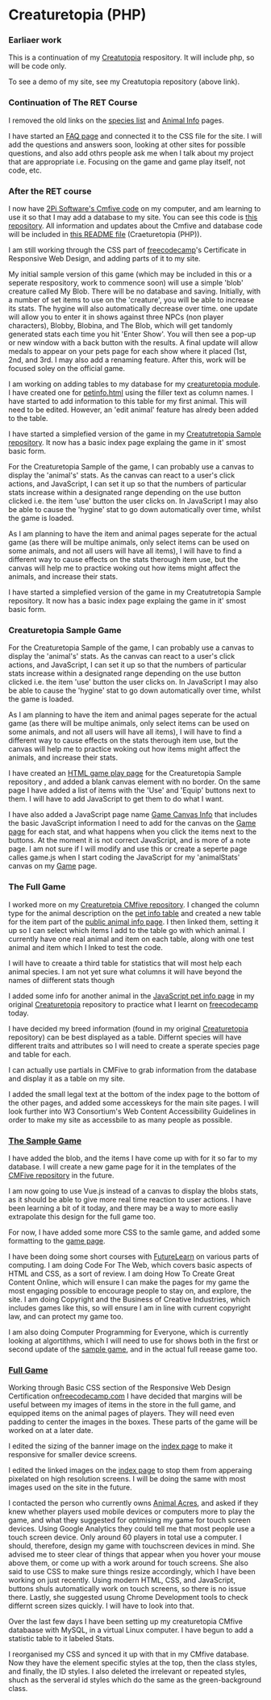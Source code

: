 <h1>Creaturetopia (PHP)</h1>
<h3>Earliaer work</h3>
<p>This is a continuation of my <a href="https://github.com/Tinystep1/Creaturetopia">Creatutopia</a> respository. It will include php, so will be code only.</p>
<p>To see a demo of my site, see my Creatutopia repository (above link).</p>
<h3> Continuation of The RET Course</h3>
<p>I removed the old links on the <a href="./animal-reference.html">species list</a> and <a href="./petinfo.html">Animal Info</a> pages.</p> 
<p>I have started an <a href="./faq.html">FAQ page</a> and connected it to the CSS file for the site. I will add the questions and answers soon, looking at other sites for possible questions, and also add othrs people ask me when I talk about my project that are appropriate i.e. Focusing on the game and game play itself, not code, etc.</p>
<h3>After the RET course</h3>
<p>I now have <a href="https://github.com/2pisoftware/cmfive-core">2Pi Software's Cmfive code</a> on my computer, and am learning to use it so that I may add a database to my site. You can see this code is <a href="https://github.com/Tinystep1/creaturetopiaCmfive">this repository</a>. All information and updates about the Cmfive and database code will be included in <a href="https://github.com/Tinystep1/Creatretopia-2/blob/master/README.md">this README file</a> (Craeturetopia (PHP)).</p>
<p>I am still working through the CSS part of <a href="https://www.freecodecamp.org">freecodecamp</a>'s Certificate in Responsive Web Design, and adding parts of it to my site.</p>
<p>My initial sample version of this game (which may be included in this or a seperate respository, work to commence soon) will use a simple 'blob' creature called My Blob. There will be no database and saving. Initially, with a number of set items to use on the 'creature', you will be able to increase its stats. The hygine will also automatically decrease over time. one update will allow you to enter it in shows against three NPCs (non player characters), Blobby, Blobina, and The Blob, which will get tandomly generated stats each time you hit 'Enter Show'. You will then see a  pop-up or new window with a back button with the results. A final update will allow medals to appear on your pets page for each show where it placed (1st, 2nd, and 3rd. I may also add a renaming feature. After this, work will be focused soley on the official game.</p>
<p>I am working on adding tables to my database for my <a href="https://github.com/Tinystep1/creaturetopiaCmfive">creaturetopia module</a>. I have created one for <a href="./petinfo.html">petinfo.html</a> using the filler text as column names. I have started to add information to this table for my first animal. This will need to be edited. However, an 'edit animal' feature has alredy been added to the table.</p>
<p>I have started a simplefied version of the game in my <a href="https://github.com/Tinystep1/Creaturetopia-Sample">Creatutretopia Sample repository</a>. It now has a basic index page explaing the game in it' smost basic form.</p>
<p>For the Creaturetopia Sample of the game, I can probably use a canvas to display the 'animal's' stats. As the canvas can react to a user's click actions, and JavaScript, I can set it up so that the numbers of particular stats increase within a designated range depending on the use button clicked i.e. the item 'use' button the user clicks on. In JavaScript I may also be able to cause the 'hygine' stat to go down automatically over time, whilst the game is loaded.</p>
<p>As I am planning to have the item and animal pages seperate for the actual game (as there will be multipe animals, only select items can be used on some animals, and not all users will have all items), I will have to find a different way to cause effects on the stats therough item use, but the canvas will help me to practice woking out how items might affect the animals, and increase their stats.<p>
<p>I have started a simplefied version of the game in my Creatutretopia Sample repository. It now has a basic index page explaing the game in it' smost basic form.</p>
<h3>Creaturetopia Sample Game</h3>
<p>For the Creaturetopia Sample of the game, I can probably use a canvas to display the 'animal's' stats. As the canvas can react to a user's click actions, and JavaScript, I can set it up so that the numbers of particular stats increase within a designated range depending on the use button clicked i.e. the item 'use' button the user clicks on. In JavaScript I may also be able to cause the 'hygine' stat to go down automatically over time, whilst the game is loaded.</p>
<p>As I am planning to have the item and animal pages seperate for the actual game (as there will be multipe animals, only select items can be used on some animals, and not all users will have all items), I will have to find a different way to cause effects on the stats therough item use, but the canvas will help me to practice woking out how items might affect the animals, and increase their stats.<p>
<p>I have created an <a href="https://github.com/Tinystep1/Creaturetopia-Sample/blob/master/game.html">HTML game play page</a> for the Creaturetopia Sample repository , and added a blank canvas element with no border. On the same page I have added a list of items with the 'Use' and 'Equip' buttons next to them. I will have to add JavaScript to get them to do what I want.</p>
<p>I have also added a JavaScript page name <a href="https://github.com/Tinystep1/Creaturetopia-Sample/blob/master/gameCanvasInfo.js">Game Canvas Info</a> that includes the basic JavaScript information I need to add for the canvas on the <a href="https://github.com/Tinystep1/Creaturetopia-Sample/blob/master/game.html">Game page</a> for each stat, and what happens when you click the items next to the buttons. At the moment it is not correct JavaScript, and is more of a note page. I am not sure if I will modify and use this or create a seperte page calles game.js when I start coding the JavaScript for my 'animalStats' canvas on my <a href="https://github.com/Tinystep1/Creaturetopia-Sample/blob/master/game.html">Game</a> page.</p>
<h3>The Full Game</h3>
<p>I worked more on my <a href="https://github.com/Tinystep1/creaturetopiaCmfive">Creaturetpia CMfive repository</a>. I changed the column type for the animal description on the <a href="https://github.com/Tinystep1/creaturetopiaCmfive/blob/master/install/migrations/20191204104036-CreaturetopiainitialMigration.php">pet info table</a> and created a new table for the item part of the <a href="https://github.com/Tinystep1/creaturetopiaCmfive/blob/master/templates/public/viewanimalinfo.tpl.php">public animal info page</a>. I then linked them, setting it up so I can select which items I add to the table go with which animal. I currently have one real animal and item on each table, along with one test animal and item which I lnked to test the code.</p>
<p>I will have to creaate a third table for statistics that will most help each animal species. I am not yet sure what columns it will have beyond the names of diifferent stats though</p>
<p>I added some info for another animal in the <a href="https://github.com/Tinystep1/Creaturetopia/blob/master/petinfo.js">JavaScript pet info page</a> in my original <a href="https://github.com/Tinystep1/Creaturetopia">Creaturetopia</a> repository to practice what I learnt on <a href="https://www.freecodecamp.org/learn">freecodecamp</a> today.</p>
<p>I have decided my breed information (found in my original <a href="https://github.com/Tinystep1/Creaturetopia">Creaturetopia</a> repository) can be best displayed as a table. Differnt species will have different traits and attributes so I will need to create a sperate species page and table for each.</p>
<p>I can actually use partials in CMFive to grab information from the database and display it as a table on my site.</p>
<p>I added the small legal text at the bottom of the index page to the bottom of the other pages, and added some accesskeys for the main site pages. I will look further into W3 Consortium's Web Content Accessibility Guidelines in order to make my site as accessbile to as many people as possible.</p>
<h3><a href="https://github.com/Tinystep1/Creaturetopia-Sample">The Sample Game</a></h3>
<p>I have added the blob, and the items I have come up with for it so far to my database. I will create a new game page for it in the templates of the <a href="https://github.com/Tinystep1/creaturetopiaCmfive">CMFive repository</a> in the future.</p>
<p>I am now going to use Vue.js instead of a canvas to display the blobs stats, as it should be able to give more real time reaction to user actions. I have been learning a bit of it today, and there may be a way to more easliy extrapolate this design for the full game too.</p>
<p>For now, I have added some more CSS to the samle game, and added some formatting to the <a href="https://github.com/Tinystep1/Creaturetopia-Sample/blob/master/game.html">game page</a>.</p>
<p>I have been doing some short courses with <a href="https://www.futurelearn.com">FutureLearn</a> on various parts of computing. I am doing Code For The Web, which covers basic aspects of HTML and CSS, as a sort of review. I am doing How To Create Great Content Online, which will ensure I can make the pages for my game the most engaging possible to encourage people to stay on, and explore, the site. I am doing Copyright and the Business of Creative Industries, which includes games like this, so will ensure I am in line with current copyright law, and can protect my game too.</p>
<p>I am also doing Computer Programming for Everyone, which is currently looking at algortithms, which I will need to use for shows both in the first or second update of the <a href="https://github.com/Tinystep1/Creaturetopia-Sample">sample game</a>, and in the actual full reease game too.</p>
<h3><a href="https://github.com/Tinystep1/Creatretopia-2/blob/master/README.md">Full Game<a></h3>
<p>Working through Basic CSS section of the Responsive Web Design Certification on<a href="https://www.freecodecamp.org/learn">freecodecamp.com</a> I have decided that margins will be useful between my images of items in the store in the full game, and equipped items on the animal pages of players. They will need even padding to center the images in the boxes. These parts of the game will be worked on at a later date.</p>
<p>I edited the sizing of the banner image on the <a href="./index.html">index page</a> to make it responsive for smaller device screens.</p>
<p>I edited the linked images on the <a href="./index.html">index page</a> to stop them from apperaing pixelated on high resolution screens. I will be doing the same with most images used on the site in the future.</p>
<p>I contacted the person who currently owns <a href="http://www.animalacres.net/home">Animal Acres</a>, and asked if they knew whether players used mobile devices or computers more to play the game, and what they suggested for optmising my game for touch screen devices. Using Google Analytics they could tell me that most people use a touch screen device. Only around 60 players in total use a computer. I should, therefore, design my game with touchscreen devices in mind. She advised me to steer clear of things that appear when you hover your mouse above them, or come up with a work around for touch screens. She also said to use CSS to make sure things resize accordingly, which I have been working on just recently. Using modern HTML, CSS, and JavaScript, buttons shuls automatically work on touch screens, so there is no issue there. Lastly, she suggested usung Chrome Development tools to check differnt screen sizes quickly. I will have to look into that.</p>
<p>Over the last few days I have been setting up my creaturetopia CMfive databaase with MySQL, in a virtual Linux computer. I have begun to add a statistic table to it labeled Stats.</p>
<p>I reorganised my CSS and synced it up with that in my CMfive database. Now they have the element specific styles at the top, then the class styles, and finally, the ID styles. I also deleted the irrelevant or repeated styles, shuch as the serveral id styles which do the same as the green-background class.</p>